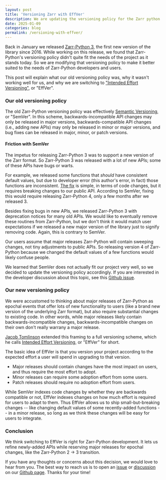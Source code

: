 ```yaml
---
layout: post
title: 'Versioning Zarr with EffVer'
description: We are updating the versioning policy for the Zarr python library.
date: 2025-01-09
categories: blog
permalink: /versioning-with-effver/
---
```


Back in January we released [Zarr-Python 3](https://zarr.readthedocs.io/en/v3.0.0/), the first new version of the library since 2016. While working on this release, we found that Zarr-Python's versioning policy didn't quite fit the needs of the project as it stands today. So we are modifying that versioning policy to make it better suited to the needs of Zarr-Python developers and users.

This post will explain what our old versioning policy was, why it wasn't working well for us, and why we are switching to ["Intended Effort Versioning"](https://jacobtomlinson.dev/effver/), or "EffVer".

### Our old versioning policy

The old Zarr-Python versioning policy was effectively [Semantic Versioning](https://semver.org/), or "SemVer". In this scheme, backwards-incompatible API changes may only be released in major versions, backwards-compatible API changes (i.e., adding new APIs) may only be released in minor or major versions, and bug fixes can be released in major, minor, or patch versions.

#### Friction with SemVer

The impetus for releasing Zarr-Python 3 was to support a new version of the Zarr format. So Zarr-Python 3 was released with a lot of new APIs; some of these APIs have bugs or warts. 

For example, we released some functions that *should* have consistent default values, but due to developer error (this author's error, in fact) those functions are inconsistent. [The fix](https://github.com/zarr-developers/zarr-python/pull/2819) is simple, in terms of code changes, but it requires breaking changes to our public API. According to SemVer, fixing this would require releasing Zarr-Python 4, only a few months after we released 3.

Besides fixing bugs in new APIs, we released Zarr-Python 3 with deprecation notices for many old APIs. We would like to eventually remove these routines from Zarr-Python, but we don't think it would match user expectations if we released a new major version of the library just to signify removing code. Again, this is contrary to SemVer.

Our users assume that major releases Zarr-Python will contain sweeping changes, not tiny adjustments to public APIs. So releasing version 4 of Zarr-Python because we changed the default values of a few functions would likely confuse people.

We learned that SemVer does not actually fit our project very well, so we decided to update the versioning policy accordingly. If you are interested in the developer discussion about this topic, see this [Github issue](https://github.com/zarr-developers/zarr-python/issues/2889).

### Our new versioning policy

We were accustomed to thinking about major releases of Zarr-Python as epochal events that offer lots of new functionality to users (like a brand new version of the underlying Zarr format), but also require substantial changes to existing code. In other words, while major releases likely contain backwards-incompatible changes, backwards-incompatible changes on their own don't really warrany a major release.

[Jacob Tomlinson](https://jacobtomlinson.dev/) extended this framing to a full versioning scheme, which he calls [Intended Effort Versioning](https://jacobtomlinson.dev/effver/), or "EffVer" for short. 

The basic idea of EffVer is that you version your project according to the expected effort a user will spend in upgrading to that version. 

- Major releases should contain changes have the most impact on users, and thus require the most effort to adopt.
- Minor releases can require some adoption effort from some users.
- Patch releases should require no adoption effort from users.

While SemVer indexes code changes by whether they are backwards compatible or not, EffVer indexes changes on how much effort is required for users to adapt to them. Thus EffVer allows us to ship small-but-breaking changes -- like changing default values of some recently-added functions -- in a minor release, so long as we think these changes will be easy for users to integrate.

### Conclusion

We think switching to EffVer is right for Zarr-Python development. It lets us refine newly-added APIs while reserving major releases for epochal changes, like the Zarr-Python 2 -> 3 transition. 

If you have any thoughts or concerns about this decision, we would love to hear from you. The best way to reach us is to open an [issue](https://github.com/zarr-developers/zarr-python/issues) or [discussion](https://github.com/zarr-developers/zarr-python/discussions) on our [Github page](https://github.com/zarr-developers/zarr-python). Thanks for your time!

